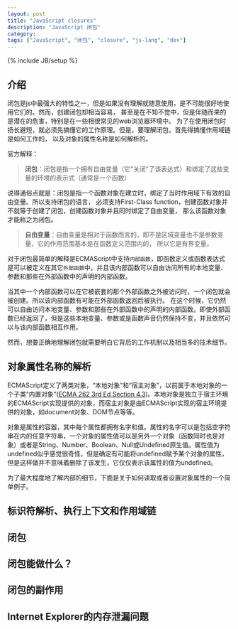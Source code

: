 ```yaml
---
layout: post
title: "JavaScript closures"
description: "JavaScript 闭包"
category: 
tags: ["JavaScript", "闭包", "closure", "js-lang", "dev"]
---
```

{% include JB/setup %}

## 介绍

闭包是js中最强大的特性之一，但是如果没有理解就随意使用，是不可能很好地使用它们的。然而，创建闭包却相当容易，
甚至是在不知不觉中，但是伴随而来的是潜在的危害，特别是在一些相很常见的web浏览器环境中。
为了在使用闭包时扬长避短，就必须先搞懂它的工作原理。但是，要理解闭包，首先得搞懂作用域链是如何工作的，
以及对象的属性名称是如何解析的。

官方解释：

> **闭包**：闭包是指一个拥有自由变量（它"关闭"了该表达式）和绑定了这些变量的环境的表示式（通常是一个函数）

说得通俗点就是：闭包是指一个函数对象在建立时，绑定了当时作用域下有效的自由变量。所以支持闭包的语言，
必须支持First-Class function，创建函数对象并不就等于创建了闭包，创建函数对象并且同时绑定了自由变量，
那么该函数对象才能称之为闭包。

> **自由变量**：自由变量是相对于函数而言的，即不是区域变量也不是参数变量，它的作用范围基本是在函数定义范围内的，
所以它是有界变量。

对于闭包最简单的解释是ECMAScript中支持`内部函数`，即函数定义或函数表达式是可以被定义在其它`外部函数`中。并且该内部函数可以自由访问所有的本地变量、参数和那些在外部函数中的声明的内部函数。

当其中一个内部函数可以在它被嵌套的那个外部函数之外被访问时，一个闭包就会被创建。所以该内部函数有可能在外部函数返回后被执行。
在这个时候，它仍然可以自由访问本地变量、参数和那些在外部函数中的声明的内部函数。即使外部函数已经返回了，但是这些本地变量、参数或是函数声音仍然保持不变，并且依然可以与该内部函数相互作用。 

然而，想要正确地理解闭包就需要明白它背后的工作机制以及相当多的技术细节。

## 对象属性名称的解析

ECMAScript定义了两类对象，“本地对象”和“宿主对象”，以前属于本地对象的一个子类“内置对象”([ECMA 262 3rd Ed Section 4.3](http://bclary.com/2004/11/07/#a-4.3))。本地对象是独立于宿主环境的ECMAScript实现提供的对象，而宿主对象是由ECMAScript实现的宿主环境提供的对象，如document对象、DOM节点等等。

对象是属性的容器，其中每个属性都拥有名字和值。属性的名字可以是包括空字符串在内的任意字符串，一个对象的属性值可以是另外一个对象（函数同时也是对象）或者是String、Number、Boolean、Null或Undefined原生值。属性值为undefined似乎感觉很奇怪，但是确定有可能将undefined赋予某个对象的属性，但是这样做并不意味着删除了该发生，它仅仅表示该属性的值为undefined。

为了最大程度地了解内部的细节，下面是关于如何读取或者设置对象属性的一个简单例子。

## 标识符解析、执行上下文和作用域链

## 闭包

## 闭包能做什么？

## 闭包的副作用

## Internet Explorer的内存泄漏问题